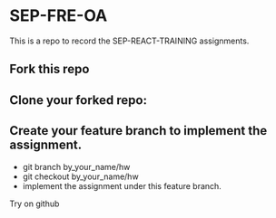 # SEP-FRE-OA

This is a repo to record the SEP-REACT-TRAINING assignments.

## Fork this repo

## Clone your forked repo:

## Create your feature branch to implement the assignment.

- git branch by_your_name/hw
- git checkout by_your_name/hw
- implement the assignment under this feature branch.

Try on github
